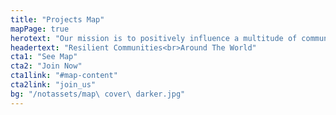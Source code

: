 ```yaml
---
title: "Projects Map"
mapPage: true
herotext: "Our mission is to positively influence a multitude of communities,ranging from renowned landmarks to undiscovered villages,making a meaningful impact wherever we go."
headertext: "Resilient Communities<br>Around The World"
cta1: "See Map"
cta2: "Join Now"
cta1link: "#map-content"
cta2link: "join_us"
bg: "/notassets/map\ cover\ darker.jpg"
---
```

